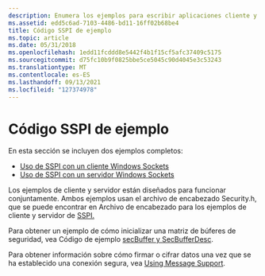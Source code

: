 ```yaml
---
description: Enumera los ejemplos para escribir aplicaciones cliente y servidor SSPI.
ms.assetid: edd5c6ad-7103-4486-bd11-16ff02b68be4
title: Código SSPI de ejemplo
ms.topic: article
ms.date: 05/31/2018
ms.openlocfilehash: 1edd11fcddd8e5442f4b1f15cf5afc37409c5175
ms.sourcegitcommit: d75fc10b9f0825bbe5ce5045c90d4045e3c53243
ms.translationtype: MT
ms.contentlocale: es-ES
ms.lasthandoff: 09/13/2021
ms.locfileid: "127374978"
---
```

# <a name="sample-sspi-code"></a>Código SSPI de ejemplo

En esta sección se incluyen dos ejemplos completos:

-   [Uso de SSPI con un cliente Windows Sockets](using-sspi-with-a-windows-sockets-client.md)
-   [Uso de SSPI con un servidor Windows Sockets](using-sspi-with-a-windows-sockets-server.md)

Los ejemplos de cliente y servidor están diseñados para funcionar conjuntamente. Ambos ejemplos usan el archivo de encabezado Security.h, que se puede encontrar en Archivo de encabezado para los ejemplos de cliente y servidor de [SSPI.](header-file-for-sspi-client-and-server.md)

Para obtener un ejemplo de cómo inicializar una matriz de búferes de seguridad, vea Código de ejemplo [secBuffer y SecBufferDesc](secbuffer-and-secbufferdesc-example-code.md).

Para obtener información sobre cómo firmar o cifrar datos una vez que se ha establecido una conexión segura, vea [Using Message Support](using-message-support.md).

 

 



